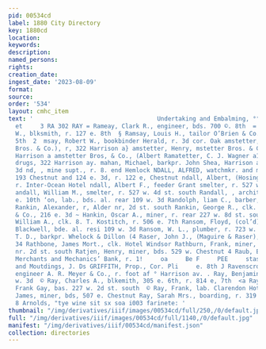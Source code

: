 ```yaml
---
pid: 00534cd
label: 1880 City Directory
key: 1880cd
location: 
keywords: 
description: 
named_persons: 
rights: 
creation_date: 
ingest_date: '2023-08-09'
format: 
source: 
order: '534'
layout: cmhc_item
text: '                                   Undertaking and Embalming, °° 2y2 rnica
  et     3 RA 302 RAY = Rameay, Clark R., engineer, bds. 700 ©. 8th  = Ramsay, John
  W., blksmith, r. 127 e. 8th  § Ramsay, Louis H., tailor O’Brien & Co., r. 228 e,
  5th  2  msay, Robert W., bookbinder Herald, r. 3d cor. Oak amstetter, Albert, (Ramstetter
  Bros. & Co.), r, 322 Harrison a} amstetter, Henry, mstetter Bros. & Co.), r. 322
  Harrison a amstetter Bros, & Co., (Albert Ramatetter, C. J. Wagner a1 Henry Ramstetter),
  drugs, 322 Harrison ay. mahan, Michael, barkpr. John Shea, Harrison av. ne. cor.
  3d nd, , mine supt., r. 8. end Hemlock NDALL, ALFRED, watchmkr. and mnfg. jeweler,
  193 Chestnut and 124 e. 3d, r. 122 e, Chestnut ndall, Albert, (Hosing & Randall),
  r. Inter-Ocean Hotel ndall, Albert F., feeder Grant smelter, r. 527 w. 8d st. south
  andall, William M., smelter, r. 527 w. 4d st. south Randall, , architect, r. 404
  e. 10th ‘on, lab., bds. al. rear 109 w. 3d Randolph, liam C., barber, 1324 w. Chestnut
  Rankin, Alexander, r, Alder nr, 2d st. south Rankin, George R., clk. Ira O. Mann
  & Co., 216 e. 3d ~ Hankin, Oscar A., miner, r. rear 227 w. 8d st. south @ Rankin,
  William A., clk. 8. T. Kostitch, r. 506 e. 7th Ransom, Floyd, (col’d), barber Thomas
  Blackwell, bde. al. resi 109 w. 3d Ransom, W. L., plumber, r. 723 w. 2d Ranson,
  T. D., barkpr. Whelock & Dillon (4 Raser, John J., (Maguire & Raser), r. 1125 ¢.
  34 Rathbone, James Mort., clk. Hotel Windsor Rathburn, Frank, miner, r. Toledo av.
  nr. 2d st. south Ratjen, Henry, miner, bds. 529 w. Chestnut 4 Raub, Edward E., bkkpr.
  Merchants and Mechanics’ Bank, r. 1!     oa     Be F     PEE     stash, Doors, Blinds
  and Moutdings, J. Ds GRIFFITH, Prop., Cor. Pli     e. 8th J Ravenscroft, Smith C.,
  engineer A. R. Meyer & Co., r. foot af ° Harrison av. . Ray, Benjamin, bds. 424
  w. 3d  © Ray, Charles A., blkemith, 305 e. 6th, r. 814 e, 7th  <a Ray, Edward, biksmith
  Frank Gay, bas. 227 w. 2d st. south  © Ray, Frank, lab. Clarendon Hotel  i Ray,
  James, miner, bds, 507 e. Chestnut Ray, Sarah Mrs., boarding, r. 319 w. 2d  Cc  Abadia
  8 Arnolds, "tye wine sit sx soa i003 farinete: '
thumbnail: "/img/derivatives/iiif/images/00534cd/full/250,/0/default.jpg"
full: "/img/derivatives/iiif/images/00534cd/full/1140,/0/default.jpg"
manifest: "/img/derivatives/iiif/00534cd/manifest.json"
collection: directories
---
```

